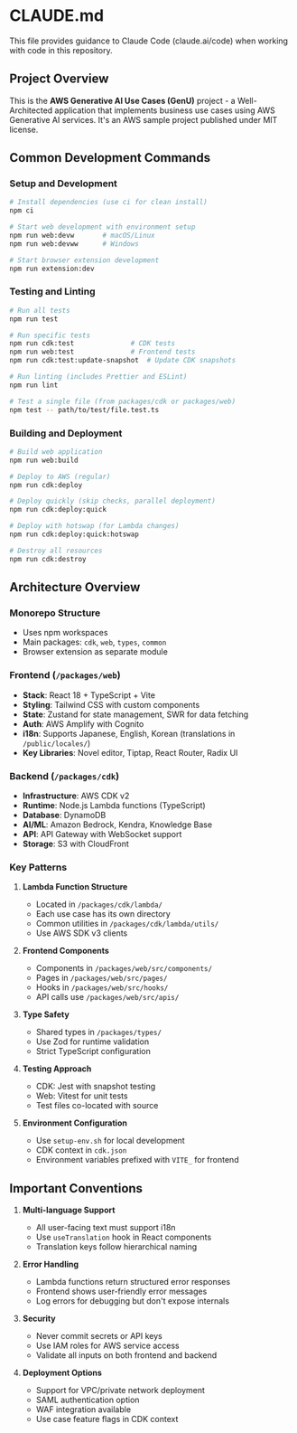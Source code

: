 # CLAUDE.md

This file provides guidance to Claude Code (claude.ai/code) when working with code in this repository.

## Project Overview

This is the **AWS Generative AI Use Cases (GenU)** project - a Well-Architected application that implements business use cases using AWS Generative AI services. It's an AWS sample project published under MIT license.

## Common Development Commands

### Setup and Development

```bash
# Install dependencies (use ci for clean install)
npm ci

# Start web development with environment setup
npm run web:devw       # macOS/Linux
npm run web:devww      # Windows

# Start browser extension development
npm run extension:dev
```

### Testing and Linting

```bash
# Run all tests
npm run test

# Run specific tests
npm run cdk:test              # CDK tests
npm run web:test              # Frontend tests
npm run cdk:test:update-snapshot  # Update CDK snapshots

# Run linting (includes Prettier and ESLint)
npm run lint

# Test a single file (from packages/cdk or packages/web)
npm test -- path/to/test/file.test.ts
```

### Building and Deployment

```bash
# Build web application
npm run web:build

# Deploy to AWS (regular)
npm run cdk:deploy

# Deploy quickly (skip checks, parallel deployment)
npm run cdk:deploy:quick

# Deploy with hotswap (for Lambda changes)
npm run cdk:deploy:quick:hotswap

# Destroy all resources
npm run cdk:destroy
```

## Architecture Overview

### Monorepo Structure
- Uses npm workspaces
- Main packages: `cdk`, `web`, `types`, `common`
- Browser extension as separate module

### Frontend (`/packages/web`)
- **Stack**: React 18 + TypeScript + Vite
- **Styling**: Tailwind CSS with custom components
- **State**: Zustand for state management, SWR for data fetching
- **Auth**: AWS Amplify with Cognito
- **i18n**: Supports Japanese, English, Korean (translations in `/public/locales/`)
- **Key Libraries**: Novel editor, Tiptap, React Router, Radix UI

### Backend (`/packages/cdk`)
- **Infrastructure**: AWS CDK v2
- **Runtime**: Node.js Lambda functions (TypeScript)
- **Database**: DynamoDB
- **AI/ML**: Amazon Bedrock, Kendra, Knowledge Base
- **API**: API Gateway with WebSocket support
- **Storage**: S3 with CloudFront

### Key Patterns

1. **Lambda Function Structure**
   - Located in `/packages/cdk/lambda/`
   - Each use case has its own directory
   - Common utilities in `/packages/cdk/lambda/utils/`
   - Use AWS SDK v3 clients

2. **Frontend Components**
   - Components in `/packages/web/src/components/`
   - Pages in `/packages/web/src/pages/`
   - Hooks in `/packages/web/src/hooks/`
   - API calls use `/packages/web/src/apis/`

3. **Type Safety**
   - Shared types in `/packages/types/`
   - Use Zod for runtime validation
   - Strict TypeScript configuration

4. **Testing Approach**
   - CDK: Jest with snapshot testing
   - Web: Vitest for unit tests
   - Test files co-located with source

5. **Environment Configuration**
   - Use `setup-env.sh` for local development
   - CDK context in `cdk.json`
   - Environment variables prefixed with `VITE_` for frontend

## Important Conventions

1. **Multi-language Support**
   - All user-facing text must support i18n
   - Use `useTranslation` hook in React components
   - Translation keys follow hierarchical naming

2. **Error Handling**
   - Lambda functions return structured error responses
   - Frontend shows user-friendly error messages
   - Log errors for debugging but don't expose internals

3. **Security**
   - Never commit secrets or API keys
   - Use IAM roles for AWS service access
   - Validate all inputs on both frontend and backend

4. **Deployment Options**
   - Support for VPC/private network deployment
   - SAML authentication option
   - WAF integration available
   - Use case feature flags in CDK context
